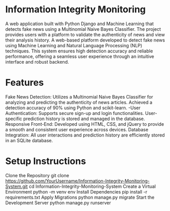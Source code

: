 # Information Integrity Monitoring
A web application built with Python Django and Machine Learning that detects fake news using a Multinomial Naive Bayes Classifier. The project provides users with a platform to validate the authenticity of news and view their analysis history.
A web-based platform developed to detect fake news using Machine Learning and Natural Language Processing (NLP) techniques. This system ensures high detection accuracy and reliable performance, offering a seamless user experience through an intuitive interface and robust backend.
# Features
Fake News Detection:
  Utilizes a Multinomial Naive Bayes Classifier for analyzing and predicting the authenticity of news articles.
  Achieved a detection accuracy of 90% using Python and scikit-learn. -User Authentication:
  Supports secure sign-up and login functionalities.
  User-specific prediction history is stored and managed in the database.
Responsive Front-End:
  Developed using HTML, CSS, and jQuery to provide a smooth and consistent user experience across devices.
Database Integration:
  All user interactions and prediction history are efficiently stored in an SQLite database.
# Setup Instructions
Clone the Repository
  git clone https://github.com/YourUsername/Information-Integrity-Monitoring-System.git
  cd Information-Integrity-Monitoring-System
Create a Virtual Environment
  python -m venv env
Install Dependencies
  pip install -r requirements.txt
Apply Migrations
  python manage.py migrate
Start the Development Server
  python manage.py runserver
